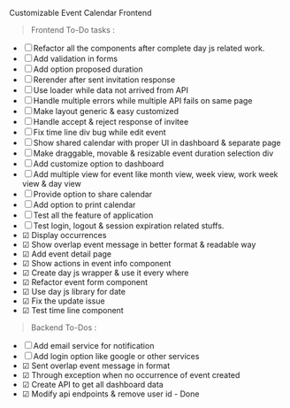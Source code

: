 Customizable Event Calendar Frontend

> Frontend To-Do tasks :

- &#9744; Refactor all the components after complete day js related work.
- &#9744; Add validation in forms
- &#9744; Add option proposed duration
- &#9744; Rerender after sent invitation response
- &#9744; Use loader while data not arrived from API
- &#9744; Handle multiple errors while multiple API fails on same page
- &#9744; Make layout generic & easy customized
- &#9744; Handle accept & reject response of invitee
- &#9744; Fix time line div bug while edit event
- &#9744; Show shared calendar with proper UI in dashboard & separate page
- &#9744; Make draggable, movable & resizable event duration selection div
- &#9744; Add customize option to dashboard
- &#9744; Add multiple view for event like month view, week view, work week view & day view
- &#9744; Provide option to share calendar
- &#9744; Add option to print calendar
- &#9744; Test all the feature of application
- &#9744; Test login, logout & session expiration related stuffs.
- &#9745; Display occurrences
- &#9745; Show overlap event message in better format & readable way
- &#9745; Add event detail page
- &#9745; Show actions in event info component
- &#9745; Create day js wrapper & use it every where
- &#9745; Refactor event form component
- &#9745; Use day js library for date
- &#9745; Fix the update issue
- &#9745; Test time line component

> Backend To-Dos :

- &#9744; Add email service for notification
- &#9744; Add login option like google or other services
- &#9745; Sent overlap event message in format 
- &#9745; Through exception when no occurrence of event created
- &#9745; Create API to get all dashboard data 
- &#9745; Modify api endpoints & remove user id - Done
